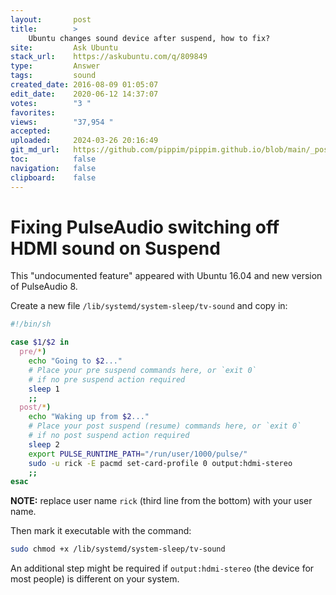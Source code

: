 ```yaml
---
layout:       post
title:        >
    Ubuntu changes sound device after suspend, how to fix?
site:         Ask Ubuntu
stack_url:    https://askubuntu.com/q/809849
type:         Answer
tags:         sound
created_date: 2016-08-09 01:05:07
edit_date:    2020-06-12 14:37:07
votes:        "3 "
favorites:    
views:        "37,954 "
accepted:     
uploaded:     2024-03-26 20:16:49
git_md_url:   https://github.com/pippim/pippim.github.io/blob/main/_posts/2016/2016-08-09-Ubuntu-changes-sound-device-after-suspend_-how-to-fix_.md
toc:          false
navigation:   false
clipboard:    false
---
```


# Fixing PulseAudio switching off HDMI sound on Suspend

This "undocumented feature" appeared with Ubuntu 16.04 and new version of PulseAudio 8. 

Create a new file `/lib/systemd/system-sleep/tv-sound` and copy in:



``` sh
#!/bin/sh

case $1/$2 in
  pre/*)
    echo "Going to $2..."
    # Place your pre suspend commands here, or `exit 0`
    # if no pre suspend action required
    sleep 1
    ;;
  post/*)
    echo "Waking up from $2..."
    # Place your post suspend (resume) commands here, or `exit 0` 
    # if no post suspend action required
    sleep 2
    export PULSE_RUNTIME_PATH="/run/user/1000/pulse/"
    sudo -u rick -E pacmd set-card-profile 0 output:hdmi-stereo
    ;;
esac
```


**NOTE:** replace user name `rick` (third line from the bottom) with your user name.

Then mark it executable with the command:

``` sh
sudo chmod +x /lib/systemd/system-sleep/tv-sound
```

An additional step might be required if `output:hdmi-stereo` (the device for most people) is different on your system.
